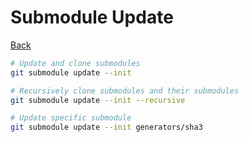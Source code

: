# Submodule Update

[Back](../index.md)

```bash
# Update and clone submodules
git submodule update --init

# Recursively clone submodules and their submodules
git submodule update --init --recursive

# Update specific submodule
git submodule update --init generators/sha3

```

